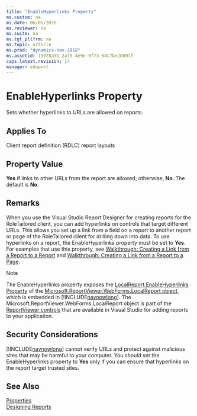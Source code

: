 ```yaml
---
title: "EnableHyperlinks Property"
ms.custom: na
ms.date: 06/05/2016
ms.reviewer: na
ms.suite: na
ms.tgt_pltfrm: na
ms.topic: article
ms.prod: "dynamics-nav-2018"
ms.assetid: 19978a91-2af9-4e9e-9f73-64c7be28897f
caps.latest.revision: 14
manager: edupont
---
```

# EnableHyperlinks Property
Sets whether hyperlinks to URLs are allowed on reports.  
  
## Applies To  
 Client report definition \(RDLC\) report layouts  
  
## Property Value  
 **Yes** if links to other URLs from the report are allowed; otherwise, **No**. The default is **No**.  
  
## Remarks  
 When you use the Visual Studio Report Designer for creating reports for the RoleTailored client, you can add hyperlinks on controls that target different URLs. This allows you set up a link from a field on a report to another report or page of the RoleTailored client for drilling down into data. To use hyperlinks on a report, the EnableHyperlinks property must be set to **Yes**. For examples that use this property, see [Walkthrough: Creating a Link from a Report to a Report](Walkthrough--Creating-a-Link-from-a-Report-to-a-Report.md) and [Walkthrough: Creating a Link from a Report to a Page](Walkthrough--Creating-a-Link-from-a-Report-to-a-Page.md).  
  
> [!NOTE]  
>  The EnableHyperlinks property exposes the [LocalReport.EnableHyperlinks Property](https://go.microsoft.com/fwlink/?LinkId=222520&clcid=0x409) of the [Microsoft.ReportViewer.WebForms.LocalReport object](https://go.microsoft.com/fwlink/?LinkId=222521&clcid=0x409), which is embedded in [!INCLUDE[navnowlong](includes/navnowlong_md.md)]. The Microsoft.ReportViewer.WebForms.LocalReport object is part of the [ReportViewer controls](https://go.microsoft.com/fwlink/?LinkID=222518&clcid=0x409) that are available in Visual Studio for adding reports to your application.  
  
## Security Considerations  
 [!INCLUDE[navnowlong](includes/navnowlong_md.md)] cannot verify URLs and protect against malicious sites that may be harmful to your computer. You should set the EnableHyperlinks property to **Yes** only if you can ensure that hyperlinks on the report target trusted sites.  
  
## See Also  
 [Properties](Properties.md)   
 [Designing Reports](Designing-Reports.md)